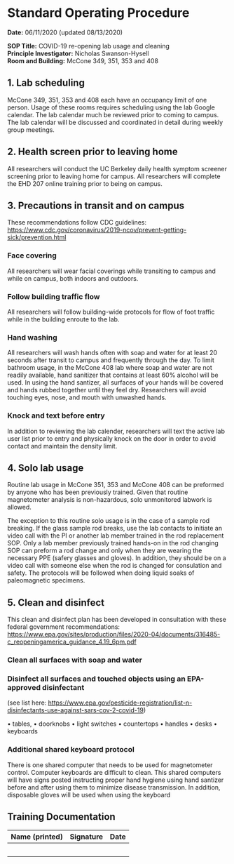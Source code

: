 # Standard Operating Procedure
**Date:** 06/11/2020 (updated 08/13/2020)

**SOP Title:** COVID-19 re-opening lab usage and cleaning  
**Principle Investigator:** Nicholas Swanson-Hysell  
**Room and Building:** McCone 349, 351, 353 and 408 

## 1. Lab scheduling

McCone 349, 351, 353 and 408 each have an occupancy limit of one person. Usage of these rooms requires scheduling using the lab Google calendar. The lab calendar much be reviewed prior to coming to campus. The lab calendar will be discussed and coordinated in detail during weekly group meetings.

## 2. Health screen prior to leaving home

All researchers will conduct the UC Berkeley daily health symptom screener screening prior to leaving home for campus. All researchers will complete the EHD 207 online training prior to being on campus.

## 3. Precautions in transit and on campus
These recommendations follow CDC guidelines: https://www.cdc.gov/coronavirus/2019-ncov/prevent-getting-sick/prevention.html

### Face covering
All researchers will wear facial coverings while transiting to campus and while on campus, both indoors and outdoors. 

### Follow building traffic flow
All researchers will follow building-wide protocols for flow of foot traffic while in the building enroute to the lab.
 
### Hand washing
All researchers will wash hands often with soap and water for at least 20 seconds after transit to campus and frequently through the day. To limit bathroom usage, in the McCone 408 lab where soap and water are not readily available, hand sanitizer that contains at least 60% alcohol will be used. In using the hand santizer, all surfaces of your hands will be covered and hands rubbed together until they feel dry. Researchers will avoid touching eyes, nose, and mouth with unwashed hands.

### Knock and text before entry
In addition to reviewing the lab calender, researchers will text the active lab user list prior to entry and physically knock on the door in order to avoid contact and maintain the density limit.

## 4. Solo lab usage

Routine lab usage in McCone 351, 353 and McCone 408 can be preformed by anyone who has been previously trained. Given that routine magnetometer analysis is non-hazardous, solo unmonitored labwork is allowed. 

The exception to this routine solo usage is in the case of a sample rod breaking. If the glass sample rod breaks, use the lab contacts to initiate an video call with the PI or another lab member trained in the rod replacement SOP. Only a lab member previously trained hands-on in the rod changing SOP can preform a rod change and only when they are wearing the necessary PPE (safery glasses and gloves). In addition, they should be on a video call with someone else when the rod is changed for consulation and safety. The protocols will be followed when doing liquid soaks of paleomagnetic specimens.

## 5. Clean and disinfect

This clean and disinfect plan has been developed in consultation with these federal government recommendations:
https://www.epa.gov/sites/production/files/2020-04/documents/316485-c_reopeningamerica_guidance_4.19_6pm.pdf


### Clean all surfaces with soap and water

### Disinfect all surfaces and touched objects using an EPA-approved disinfectant 
(see list here: https://www.epa.gov/pesticide-registration/list-n-disinfectants-use-against-sars-cov-2-covid-19)

• tables,
• doorknobs
• light switches
• countertops
• handles
• desks
• keyboards

### Additional shared keyboard protocol

There is one shared computer that needs to be used for magnetometer control. Computer keyboards are difficult to clean. This shared computers will have signs posted instructing proper hand hygiene using hand santizer before and after using them to minimize disease transmission. In addition, disposable gloves will be used when using the keyboard

## Training Documentation
| Name (printed) | Signature | Date |
|------------|----------|----------|
|            |          |          |
|            |          |          |
|            |          |          |
|            |          |          |
|            |          |          ||
